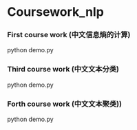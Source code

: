 # Coursework_nlp

### First course work (中文信息熵的计算)

python demo.py

### Third course work (中文文本分类)

python demo.py

### Forth course work (中文文本聚类))

python demo.py